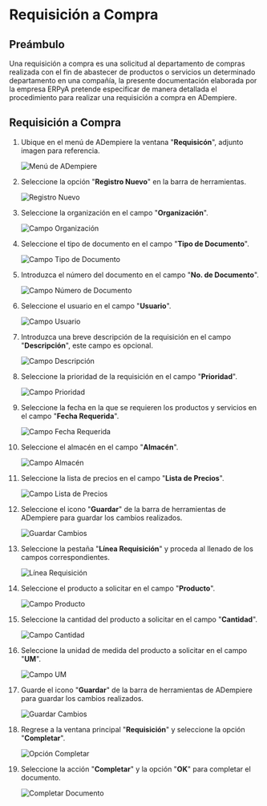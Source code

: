 # **Requisición a Compra** 

## **Preámbulo**

Un​a requisición a compra es una solicitud al departamento de compras realizada con el fin de abastecer de productos o servicios un determinado departamento en una compañía, la presente documentación elaborada por la empresa ERPyA pretende especificar de manera detallada el procedimiento para realizar una requisición a compra en ADempiere. 

## **Requisición a Compra**

1. Ubique en el menú de ADempiere la ventana "**Requisicón**", adjunto imagen para referencia.

    ![Menú de ADempiere](../resources/menureq.png "Menú de ADempiere")

1. Seleccione la opción "**Registro Nuevo**" en la barra de herramientas.

    ![Registro Nuevo](../resources/nuevareq.png "Registro Nuevo")

1. Seleccione la organización en el campo "**Organización**".

    ![Campo Organización](../resources/organizacion.png "Campo Organización")

1. Seleccione el tipo de documento en el campo "**Tipo de Documento**".

    ![Campo Tipo de Documento](../resources/tipodoc.png "Campo Tipo de Documento")

1. Introduzca el número del documento en el campo "**No. de Documento**".

    ![Campo Número de Documento](../resources/numdoc.png "Campo Número de Documento")

1. Seleccione el usuario en el campo "**Usuario**".

    ![Campo Usuario](../resources/usuario.png "Campo Usuario")

1. Introduzca una breve descripción de la requisición en el campo "**Descripción**", este campo es opcional.

    ![Campo Descripción](../resources/descripcion.png "Campo Descripción")

1. Seleccione la prioridad de la requisición en el campo "**Prioridad**".

    ![Campo Prioridad](../resources/prioridad.png "Campo Prioridad")

1. Seleccione la fecha en la que se requieren los productos y servicios en el campo "**Fecha Requerida**".

    ![Campo Fecha Requerida](../resources/fecha.png "Campo Fecha Requerida")

1. Seleccione el almacén en el campo "**Almacén**".

    ![Campo Almacén](../resources/almacen.png "Campo Almacén")

1. Seleccione la lista de precios en el campo "**Lista de Precios**".

    ![Campo Lista de Precios](../resources/lista.png "Campo Lista de Precios")

1. Seleccione el icono "**Guardar**" de la barra de herramientas de ADempiere para guardar los cambios realizados.

    ![Guardar Cambios](../resources/guardar.png "Guardar Cambios")

1. Seleccione la pestaña "**Línea Requisición**" y proceda al llenado de los campos correspondientes.

    ![Línea Requisición](../resources/linea.png "Línea Requisición")

1. Seleccione el producto a solicitar en el campo "**Producto**".

    ![Campo Producto](../resources/producto.png "Campo Producto")

1. Seleccione la cantidad del producto a solicitar en el campo "**Cantidad**".

    ![Campo Cantidad](../resources/cantidad.png "Campo Cantidad")

1. Seleccione la unidad de medida del producto a solicitar en el campo "**UM**".

    ![Campo UM](../resources/um.png "Campo UM")
    
1. Guarde el icono "**Guardar**" de la barra de herramientas de ADempiere para guardar los cambios realizados.

    ![Guardar Cambios](../resources/guardarli.png "Guardar Cambios")

1. Regrese a la ventana principal "**Requisición**" y seleccione la opción "**Completar**".

    ![Opción Completar](../resources/ventanaycompletar.png "Opción Completar")

1. Seleccione la acción "**Completar**" y la opción "**OK**" para completar el documento.

    ![Completar Documento](../resources/completar.png "Completar Documento")

